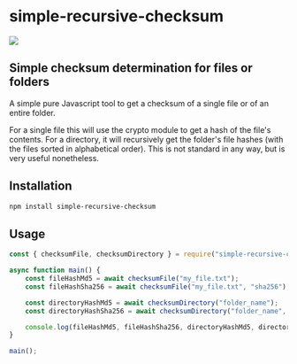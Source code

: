 # simple-recursive-checksum

![](https://img.shields.io/badge/Coverage-93%25-83A603.svg?color=black&prefix=$coverage$)

## Simple checksum determination for files or folders

A simple pure Javascript tool to get a checksum of a single file or of an entire folder.

For a single file this will use the crypto module to get a hash of the file's contents.
For a directory, it will recursively get the folder's file hashes (with the files sorted
in alphabetical order). This is not standard in any way, but is very useful nonetheless.

## Installation

```bash
npm install simple-recursive-checksum
```

## Usage

```javascript
const { checksumFile, checksumDirectory } = require("simple-recursive-checksum");

async function main() {
    const fileHashMd5 = await checksumFile("my_file.txt");
    const fileHashSha256 = await checksumFile("my_file.txt", "sha256");

    const directoryHashMd5 = await checksumDirectory("folder_name");
    const directoryHashSha256 = await checksumDirectory("folder_name", "sha256");

    console.log(fileHashMd5, fileHashSha256, directoryHashMd5, directoryHashSha256);
}

main();
```
